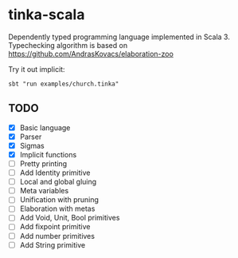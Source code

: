 # tinka-scala

Dependently typed programming language implemented in Scala 3.
Typechecking algorithm is based on https://github.com/AndrasKovacs/elaboration-zoo

Try it out implicit:

```
sbt "run examples/church.tinka"
```

## TODO
- [x] Basic language
- [x] Parser
- [x] Sigmas
- [x] Implicit functions
- [ ] Pretty printing
- [ ] Add Identity primitive
- [ ] Local and global gluing
- [ ] Meta variables
- [ ] Unification with pruning
- [ ] Elaboration with metas
- [ ] Add Void, Unit, Bool primitives
- [ ] Add fixpoint primitive
- [ ] Add number primitives
- [ ] Add String primitive
